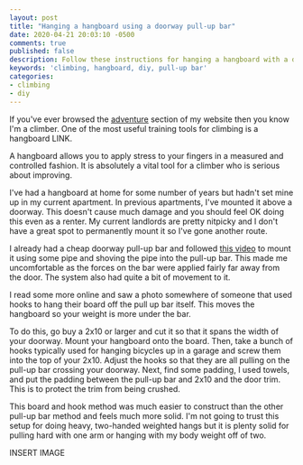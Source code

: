 ```yaml
---
layout: post
title: "Hanging a hangboard using a doorway pull-up bar"
date: 2020-04-21 20:03:10 -0500
comments: true
published: false
description: Follow these instructions for hanging a hangboard with a doorway pull-up bar
keywords: 'climbing, hangboard, diy, pull-up bar'
categories: 
- climbing
- diy
---
```


If you've ever browsed the [adventure](/adventure) section of my website then you know I'm a climber.
One of the most useful training tools for climbing is a hangboard LINK.

A hangboard allows you to apply stress to your fingers in a measured and controlled fashion.
It is absolutely a vital tool for a climber who is serious about improving.

I've had a hangboard at home for some number of years but hadn't set mine up in my current apartment.
In previous apartments, I've mounted it above a doorway.
This doesn't cause much damage and you should feel OK doing this even as a renter.
My current landlords are pretty nitpicky and I don't have a great spot to permanently mount it so I've gone another route.

I already had a cheap doorway pull-up bar and followed [this video]() to mount it using some pipe and shoving the pipe into the pull-up bar.
This made me uncomfortable as the forces on the bar were applied fairly far away from the door.
The system also had quite a bit of movement to it.

I read some more online and saw a photo somewhere of someone that used hooks to hang their board off the pull up bar itself.
This moves the hangboard so your weight is more under the bar.

To do this, go buy a 2x10 or larger and cut it so that it spans the width of your doorway.
Mount your hangboard onto the board.
Then, take a bunch of hooks typically used for hanging bicycles up in a garage and screw them into the top of your 2x10.
Adjust the hooks so that they are all pulling on the pull-up bar crossing your doorway.
Next, find some padding, I used towels, and put the padding between the pull-up bar and 2x10 and the door trim.
This is to protect the trim from being crushed.

This board and hook method was much easier to construct than the other pull-up bar method and feels much more solid.
I'm not going to trust this setup for doing heavy, two-handed weighted hangs but it is plenty solid for pulling hard with one arm or hanging with my body weight off of two.

INSERT IMAGE

